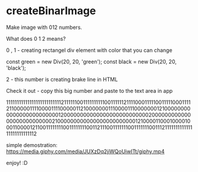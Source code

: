 # createBinarImage

Make image with 012 numbers.

What does 0 1 2 means?

0 , 1 - creating rectangel div element with color that you can change 

const green = new Div(20, 20, 'green');
const black = new Div(20, 20, 'black');

2 - this number is creating brake line in HTML 

Check it out - copy this big number and paste to the text area in app

111111111111111111111111112111111001111111111001111112111100011111001111100011112110000011110000111100000112100000001110000111000000012100000000000000000000000012000000000000000000000000002000000000000000000000000002100000000000000000000000012100001100010000100011000012110011111111001111111100112111001111111001111111001112111111111111111111111111112


simple demostration:
https://media.giphy.com/media/JUXzDq2jiWQoUiwITt/giphy.mp4

enjoy! :D
